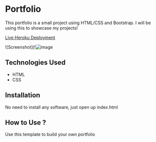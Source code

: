 # Portfolio

This portfolio is a small project using HTML/CSS and Bootstrap. I will be using this to showcase my projects!

[Live Heroku Deployment](https://portfolio-darlington.herokuapp.com/)

![Screenshot](!![image](https://user-images.githubusercontent.com/107377018/181362116-c7fa8a5f-6993-4220-9628-869a341d2455.png)


## Technologies Used

- HTML
- CSS

## Installation

No need to install any software, just open up index.html

## How to Use ?

Use this template to build your own portfolio
